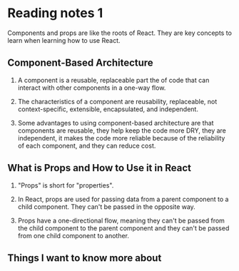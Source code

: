 # Reading notes 1

Components and props are like the roots of React. They are key concepts to learn when learning how to use React.

## Component-Based Architecture

1. A component is a reusable, replaceable part the of code that can interact with other components in a one-way flow.

2. The characteristics of a component are reusability, replaceable, not context-specific, extensible, encapsulated, and independent.

3. Some advantages to using component-based architecture are that components are reusable, they help keep the code more DRY, they are independent, it makes the code more reliable because of the reliability of each component, and they can reduce cost.

## What is Props and How to Use it in React

1. "Props" is short for "properties".

2. In React, props are used for passing data from a parent component to a child component. They can't be passed in the opposite way.

3. Props have a one-directional flow, meaning they can't be passed from the child component to the parent component and they can't be passed from one child component to another.

## Things I want to know more about
